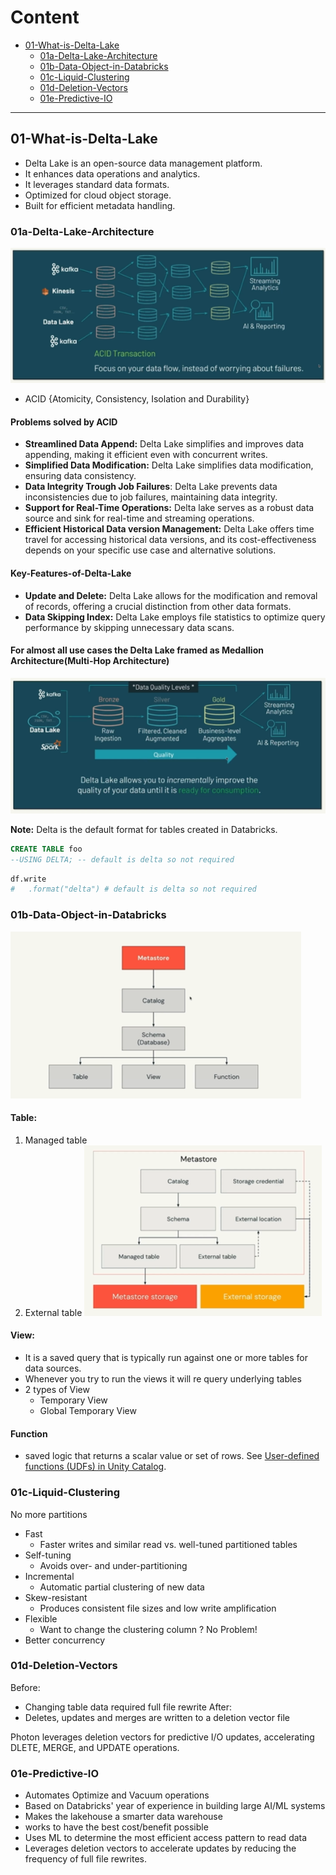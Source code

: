 # Content
- [01-What-is-Delta-Lake](#01-What-is-Delta-Lake)
	- [01a-Delta-Lake-Architecture](#01a-Delta-Lake-Architecture)
	- [01b-Data-Object-in-Databricks](#01b-Data-Object-in-Databricks)
	- [01c-Liquid-Clustering](#01c-Liquid-Clustering)
	- [01d-Deletion-Vectors](#01d-Deletion-Vectors)
	- [01e-Predictive-IO](#01e-Predictive-IO)

---

## 01-What-is-Delta-Lake

- Delta Lake is an open-source data management platform.
- It enhances data operations and analytics.
- It leverages standard data formats.
- Optimized for cloud object storage.
- Built for efficient metadata handling.

### 01a-Delta-Lake-Architecture

![](../resource/Pasted%20image%2020250120113902.png)  

- ACID {Atomicity, Consistency, Isolation and Durability}
#### Problems solved by ACID
- **Streamlined Data Append:** Delta Lake simplifies and improves data appending, making it efficient even with concurrent writes.
- **Simplified Data Modification:** Delta Lake simplifies data modification, ensuring data consistency.
- **Data Integrity Trough Job Failures**: Delta Lake prevents data inconsistencies due to job failures, maintaining data integrity.
- **Support for Real-Time Operations:** Delta lake serves as a robust data source and sink for real-time and streaming operations.
- **Efficient Historical Data version Management:** Delta Lake offers time travel for accessing historical data versions, and its cost-effectiveness depends on your specific use case and alternative solutions.

#### Key-Features-of-Delta-Lake
- **Update and Delete:** Delta Lake allows for the modification and removal of records, offering a crucial distinction from other data formats.
- **Data Skipping Index:** Delta Lake employs file statistics to optimize query performance by skipping unnecessary data scans.

#### For almost all use cases the Delta Lake framed as Medallion Architecture(Multi-Hop Architecture)
![](../resource/Pasted%20image%2020250120120356.png)   

**Note:** Delta is the default format for tables created in Databricks.

```sql
CREATE TABLE foo
--USING DELTA; -- default is delta so not required
```

```python
df.write
#	.format("delta") # default is delta so not required
```

### 01b-Data-Object-in-Databricks
![](../resource/Pasted%20image%2020250120121128.png)   

#### Table:
1. Managed table
2. External table
![](../resource/Pasted%20image%2020250120122147.png)  

#### View:
- It is a saved query that is typically run against one or more tables for data sources.
- Whenever you try to run the views it will re query underlying tables
- 2 types of View
	- Temporary View
	- Global Temporary View

#### Function
- saved logic that returns a scalar value or set of rows. See [User-defined functions (UDFs) in Unity Catalog](https://docs.databricks.com/en/udf/unity-catalog.html).

### 01c-Liquid-Clustering
No more partitions   
- Fast
	- Faster writes and similar read vs. well-tuned partitioned tables
- Self-tuning
	- Avoids over- and under-partitioning
- Incremental
	- Automatic partial clustering of new data
- Skew-resistant
	- Produces consistent file sizes and low write amplification
- Flexible
	- Want to change the clustering column ? No Problem!
- Better concurrency

### 01d-Deletion-Vectors
Before:
- Changing table data required full file rewrite
After:
- Deletes, updates and merges are written to a deletion vector file   

Photon leverages deletion vectors for predictive I/O updates, accelerating DLETE, MERGE, and UPDATE operations.   

### 01e-Predictive-IO
- Automates Optimize and Vacuum operations
- Based on Databricks' year of experience in building large AI/ML systems
- Makes the lakehouse a smarter data warehouse
- works to have the best cost/benefit possible
- Uses ML to determine the most efficient access pattern to read data
- Leverages deletion vectors to accelerate updates by reducing the frequency of full file rewrites.
